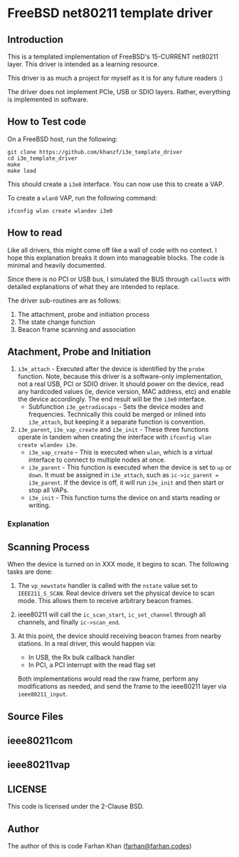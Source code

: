 
# FreeBSD net80211 template driver

## Introduction

This is a templated implementation of FreeBSD's 15-CURRENT net80211 layer. This driver is intended as a learning resource.

This driver is as much a project for myself as it is for any future readers :)

The driver does not implement PCIe, USB or SDIO layers. Rather, everything is implemented in software.

## How to Test code

On a FreeBSD host, run the following:

```
git clone https://github.com/khanzf/i3e_template_driver
cd i3e_template_driver
make
make load
```
This should create a `i3e0` interface. You can now use this to create a VAP.

To create a `wlan0` VAP, run the following command:
```
ifconfig wlan create wlandev i3e0
```

## How to read

Like all drivers, this might come off like a wall of code with no context.
I hope this explanation breaks it down into manageable blocks. The code is minimal and heavily documented.

Since there is no PCI or USB bus, I simulated the BUS through `callout`s with detailed explanations of what they are intended to replace.

The driver sub-routines are as follows:

1) The attachment, probe and initiation process
2) The state change function 
3) Beacon frame scanning and association

## Atachment, Probe and Initiation
1) `i3e_attach` - Executed after the device is identified by
the `probe` function. Note, because this driver is a software-only
implementation, not a real USB, PCI or SDIO driver. It should power on the device, read any hardcoded values (ie, device version, MAC address, etc) and enable the device accordingly. The end result will be the `i3e0` interface.
    * Subfunction `i3e_getradiocaps` - Sets the device modes and frequencies. Technically this could be merged or inlined into `i3e_attach`, but keeping it a separate function is convention.
2) `i3e_parent`, `i3e_vap_create` and `i3e_init` - These three functions operate in tandem when creating the interface with `ifconfig wlan create wlandev i3e`.
    * `i3e_vap_create` - This is executed when `wlan`, which is a virtual interface to connect to multiple nodes at once.
    * `i3e_parent` - This function is executed when the device is set to `up` or `down`. It must be assigned in `i3e_attach`, such as `ic->ic_parent = i3e_parent`. If the device is off, it will run `i3e_init` and then start or stop all VAPs.
    * `i3e_init` - This function turns the device on and starts reading or writing.

### Explanation

## Scanning Process

When the device is turned on in XXX mode, it begins to scan. The following tasks are done:

1) The `vp_newstate` handler is called with the `nstate` value set to `IEEE211_S_SCAN`. Real device drivers set the physical device to scan mode. This allows them to receive arbitrary beacon frames.
2) ieee80211 will call the `ic_scan_start`, `ic_set_channel` through all channels, and finally `ic->scan_end`.
2) At this point, the device should receiving beacon frames from nearby stations. In a real driver, this would happen via:
    * In USB, the Rx bulk callback handler
    * In PCI, a PCI interrupt with the read flag set

   Both implementations would read the raw frame, perform any modifications as needed, and send the frame to the ieee80211 layer via `ieee80211_input`.

## Source Files

## ieee80211com

## ieee80211vap

## LICENSE

This code is licensed under the 2-Clause BSD.

## Author

The author of this is code Farhan Khan (farhan@farhan.codes)
